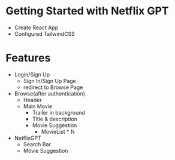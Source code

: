 # Getting Started with Netflix GPT

- Create React App
- Configured TailwindCSS


# Features
- Login/Sign Up
    - Sign In/Sign Up Page
    - redirect to Browse Page
- Browse(after authentication)
    - Header
    - Main Movie
        - Trailer in background
        - Title & description
        - Movie Suggestion
            - MovieList * N
- NetflixGPT
    - Search Bar
    - Movie Suggestion
